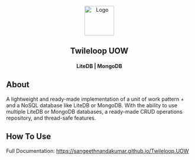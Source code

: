 <!-- PROJECT LOGO -->
<br />
<div align="center">
  <a href="https://github.com/sangeethnandakumar/Twileloop.UOW">
    <img src="https://iili.io/HPIj6ss.png" alt="Logo" width="80" height="80">
  </a>

  <h2 align="center"> Twileloop UOW</h2>
  <h4 align="center"> LiteDB | MongoDB </h4>
</div>

## About
A lightweight and ready-made implementation of a unit of work pattern + and a NoSQL database like LiteDB or MongoDB. With the ability to use multiple LiteDB or MongoDB databases, a ready-made CRUD operations repository, and thread-safe features.

## How To Use
Full Documentation: https://sangeethnandakumar.github.io/Twileloop.UOW
